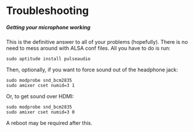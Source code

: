 # Troubleshooting

##### Getting your microphone working
This is the definitive answer to all of your problems (hopefully). There is no need to mess around with ALSA conf files. All you have to do is run:

```
sudo aptitude install pulseaudio
```
Then, optionally, if you want to force sound out of the headphone jack:
```
sudo modprobe snd_bcm2835
sudo amixer cset numid=3 1
```
Or, to get sound over HDMI:
```
sudo modprobe snd_bcm2835
sudo amixer cset numid=3 0
```
A reboot may be required after this.